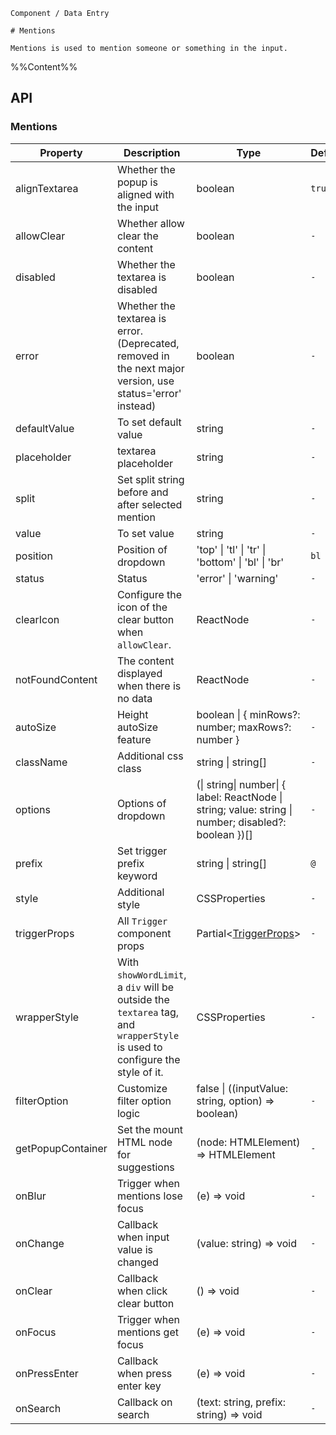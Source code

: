 `````
Component / Data Entry

# Mentions

Mentions is used to mention someone or something in the input.
`````

%%Content%%

## API

### Mentions

|Property|Description|Type|DefaultValue|Version|
|---|---|---|---|---|
|alignTextarea|Whether the popup is aligned with the input|boolean |`true`|-|
|allowClear|Whether allow clear the content|boolean |`-`|2.2.0|
|disabled|Whether the textarea is disabled|boolean |`-`|-|
|error|Whether the textarea is error.(Deprecated, removed in the next major version, use status='error' instead)|boolean |`-`|-|
|defaultValue|To set default value|string |`-`|-|
|placeholder|textarea placeholder|string |`-`|-|
|split|Set split string before and after selected mention|string |`-`|-|
|value|To set value|string |`-`|-|
|position|Position of dropdown|'top' \| 'tl' \| 'tr' \| 'bottom' \| 'bl' \| 'br' |`bl`|-|
|status|Status|'error' \| 'warning' |`-`|2.45.0|
|clearIcon|Configure the icon of the clear button when `allowClear`.|ReactNode |`-`|2.50.0|
|notFoundContent|The content displayed when there is no data|ReactNode |`-`|-|
|autoSize|Height autoSize feature|boolean \| { minRows?: number; maxRows?: number } |`-`|-|
|className|Additional css class|string \| string[] |`-`|-|
|options|Options of dropdown|(\| string\| number\| { label: ReactNode \| string; value: string \| number; disabled?: boolean })[] |`-`|-|
|prefix|Set trigger prefix keyword|string \| string[] |``@``|-|
|style|Additional style|CSSProperties |`-`|-|
|triggerProps|All `Trigger` component props|Partial&lt;[TriggerProps](trigger#trigger)&gt; |`-`|-|
|wrapperStyle|With `showWordLimit`, a `div` will be outside the `textarea` tag, and `wrapperStyle` is used to configure the style of it.|CSSProperties |`-`|-|
|filterOption|Customize filter option logic|false \| ((inputValue: string, option) => boolean) |`-`|-|
|getPopupContainer|Set the mount HTML node for suggestions|(node: HTMLElement) => HTMLElement |`-`|-|
|onBlur|Trigger when mentions lose focus|(e) => void |`-`|-|
|onChange|Callback when input value is changed|(value: string) => void |`-`|-|
|onClear|Callback when click clear button|() => void |`-`|2.2.0|
|onFocus|Trigger when mentions get focus|(e) => void |`-`|-|
|onPressEnter|Callback when press enter key|(e) => void |`-`|-|
|onSearch|Callback on search|(text: string, prefix: string) => void |`-`|-|

